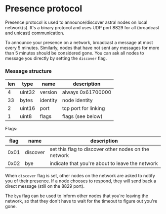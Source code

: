 # Presence protocol

Presence protocol is used to announce/discover astral nodes on local network(s). It's a binary protocol and uses
UDP port 8829 for all (broadcast and unicast) communication.

To announce your presence on a network, broadcast a message at most every 5 minutes. Similarly, nodes that
have not sent any messages for more than 5 minutes should be considered gone. You can ask all nodes to message
you directly by setting the `discover` flag.

### Message structure

| len | type   | name     | description          |
|-----|--------|----------|----------------------|
| 4   | uint32 | version  | always 0x61700000    |
| 33  | bytes  | identity | node identity        |
| 2   | uint16 | port     | tcp port for linking |
| 1   | uint8  | flags    | flags (see below)    |

Flags:

| flag | name     | description                                          |
|------|----------|------------------------------------------------------|
| 0x01 | discover | set this flag to discover other nodes on the network |
| 0x02 | bye      | indicate that you're about to leave the network      |

When `discover` flag is set, other nodes on the network are asked to notify you of their presence.
If a node chooses to respond, they will send back a direct message (still on the 8829 port).

The `bye` flag can be used to inform other nodes that you're leaving the network, so that they don't have to wait
for the timeout to figure out you're gone.

